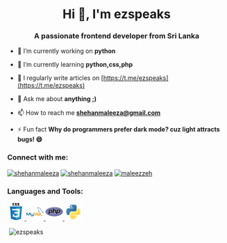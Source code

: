 <script src="https://cdn.lordicon.com/lordicon.js"></script>
<lord-icon
    src="https://cdn.lordicon.com/pbhjpofq.json"
    trigger="hover"
    style="width:250px;height:250px">
</lord-icon>
<h1 align="center">Hi 👋, I'm ezspeaks</h1>
<h3 align="center">A passionate frontend developer from Sri Lanka</h3>

- 🔭 I’m currently working on **python**

- 🌱 I’m currently learning **python,css,php**

- 📝 I regularly write articles on [https://t.me/ezspeaks](https://t.me/ezspeaks)

- 💬 Ask me about **anything ;)**

- 📫 How to reach me **shehanmaleeza@gmail.com**

- ⚡ Fun fact **Why do programmers prefer dark mode? cuz light attracts bugs! 😄**

<h3 align="left">Connect with me:</h3>
<p align="left">
<a href="https://twitter.com/shehanmaleeza" target="blank"><img align="center" src="https://raw.githubusercontent.com/rahuldkjain/github-profile-readme-generator/master/src/images/icons/Social/twitter.svg" alt="shehanmaleeza" height="30" width="40" /></a>
<a href="https://fb.com/shehanmaleeza" target="blank"><img align="center" src="https://raw.githubusercontent.com/rahuldkjain/github-profile-readme-generator/master/src/images/icons/Social/facebook.svg" alt="shehanmaleeza" height="30" width="40" /></a>
<a href="https://instagram.com/maleezzeh" target="blank"><img align="center" src="https://raw.githubusercontent.com/rahuldkjain/github-profile-readme-generator/master/src/images/icons/Social/instagram.svg" alt="maleezzeh" height="30" width="40" /></a>
</p>

<h3 align="left">Languages and Tools:</h3>
<p align="left"> <a href="https://www.w3schools.com/css/" target="_blank" rel="noreferrer"> <img src="https://raw.githubusercontent.com/devicons/devicon/master/icons/css3/css3-original-wordmark.svg" alt="css3" width="40" height="40"/> </a> <a href="https://www.mysql.com/" target="_blank" rel="noreferrer"> <img src="https://raw.githubusercontent.com/devicons/devicon/master/icons/mysql/mysql-original-wordmark.svg" alt="mysql" width="40" height="40"/> </a> <a href="https://www.php.net" target="_blank" rel="noreferrer"> <img src="https://raw.githubusercontent.com/devicons/devicon/master/icons/php/php-original.svg" alt="php" width="40" height="40"/> </a> <a href="https://www.python.org" target="_blank" rel="noreferrer"> <img src="https://raw.githubusercontent.com/devicons/devicon/master/icons/python/python-original.svg" alt="python" width="40" height="40"/> </a> </p>

<p>&nbsp;<img align="center" src="https://github-readme-stats.vercel.app/api?username=ezspeaks&show_icons=true&locale=en" alt="ezspeaks" /></p>
